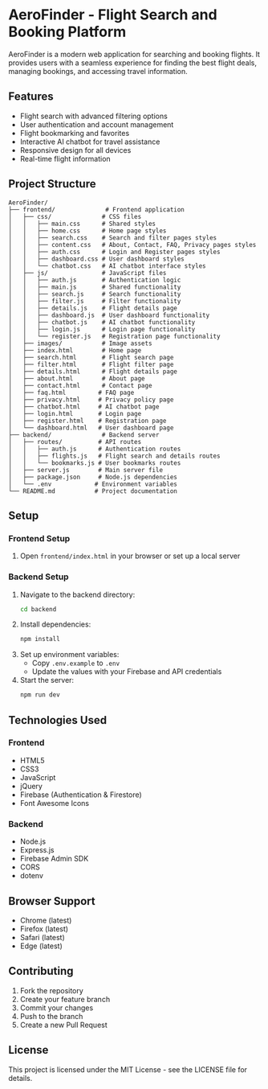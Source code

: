 # AeroFinder - Flight Search and Booking Platform

AeroFinder is a modern web application for searching and booking flights. It provides users with a seamless experience for finding the best flight deals, managing bookings, and accessing travel information.

## Features

- Flight search with advanced filtering options
- User authentication and account management
- Flight bookmarking and favorites
- Interactive AI chatbot for travel assistance
- Responsive design for all devices
- Real-time flight information

## Project Structure

```
AeroFinder/
├── frontend/              # Frontend application
│   ├── css/              # CSS files
│   │   ├── main.css      # Shared styles
│   │   ├── home.css      # Home page styles
│   │   ├── search.css    # Search and filter pages styles
│   │   ├── content.css   # About, Contact, FAQ, Privacy pages styles
│   │   ├── auth.css      # Login and Register pages styles
│   │   ├── dashboard.css # User dashboard styles
│   │   └── chatbot.css   # AI chatbot interface styles
│   ├── js/               # JavaScript files
│   │   ├── auth.js       # Authentication logic
│   │   ├── main.js       # Shared functionality
│   │   ├── search.js     # Search functionality
│   │   ├── filter.js     # Filter functionality
│   │   ├── details.js    # Flight details page
│   │   ├── dashboard.js  # User dashboard functionality
│   │   ├── chatbot.js    # AI chatbot functionality
│   │   ├── login.js      # Login page functionality
│   │   └── register.js   # Registration page functionality
│   ├── images/           # Image assets
│   ├── index.html        # Home page
│   ├── search.html       # Flight search page
│   ├── filter.html       # Flight filter page
│   ├── details.html      # Flight details page
│   ├── about.html        # About page
│   ├── contact.html      # Contact page
│   ├── faq.html         # FAQ page
│   ├── privacy.html     # Privacy policy page
│   ├── chatbot.html     # AI chatbot page
│   ├── login.html       # Login page
│   ├── register.html    # Registration page
│   └── dashboard.html   # User dashboard page
├── backend/              # Backend server
│   ├── routes/          # API routes
│   │   ├── auth.js      # Authentication routes
│   │   ├── flights.js   # Flight search and details routes
│   │   └── bookmarks.js # User bookmarks routes
│   ├── server.js        # Main server file
│   ├── package.json     # Node.js dependencies
│   └── .env            # Environment variables
└── README.md           # Project documentation
```

## Setup

### Frontend Setup
1. Open `frontend/index.html` in your browser or set up a local server

### Backend Setup
1. Navigate to the backend directory:
   ```bash
   cd backend
   ```
2. Install dependencies:
   ```bash
   npm install
   ```
3. Set up environment variables:
   - Copy `.env.example` to `.env`
   - Update the values with your Firebase and API credentials
4. Start the server:
   ```bash
   npm run dev
   ```

## Technologies Used

### Frontend
- HTML5
- CSS3
- JavaScript
- jQuery
- Firebase (Authentication & Firestore)
- Font Awesome Icons

### Backend
- Node.js
- Express.js
- Firebase Admin SDK
- CORS
- dotenv

## Browser Support

- Chrome (latest)
- Firefox (latest)
- Safari (latest)
- Edge (latest)

## Contributing

1. Fork the repository
2. Create your feature branch
3. Commit your changes
4. Push to the branch
5. Create a new Pull Request

## License

This project is licensed under the MIT License - see the LICENSE file for details. 